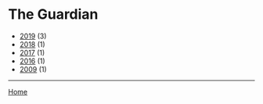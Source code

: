# The Guardian

  * [2019](./the-guardian-2019.md/) (3)
  * [2018](./the-guardian-2018.md/) (1)
  * [2017](./the-guardian-2017.md/) (1)
  * [2016](./the-guardian-2016.md/) (1)
  * [2009](./the-guardian-2009.md/) (1)
----

[Home](../)
